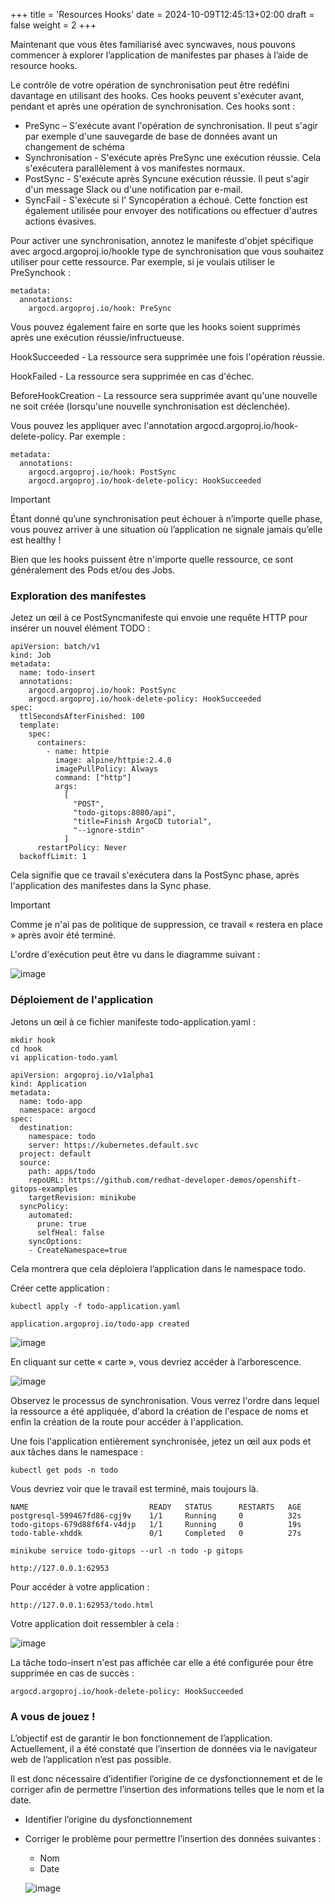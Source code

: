 +++
title = 'Resources Hooks'
date = 2024-10-09T12:45:13+02:00
draft = false
weight = 2
+++


Maintenant que vous êtes familiarisé avec syncwaves, nous pouvons commencer à explorer l’application de manifestes par phases à l’aide de resource hooks.

Le contrôle de votre opération de synchronisation peut être redéfini davantage en utilisant des hooks. Ces hooks peuvent s'exécuter avant, pendant et après une opération de synchronisation. Ces hooks sont :

* PreSync – S'exécute avant l'opération de synchronisation. Il peut s'agir par exemple d'une sauvegarde de base de données avant un changement de schéma
* Synchronisation - S'exécute après PreSync une exécution réussie. Cela s'exécutera parallèlement à vos manifestes normaux.
* PostSync - S'exécute après Syncune exécution réussie. Il peut s'agir d'un message Slack ou d'une notification par e-mail.
* SyncFail - S'exécute si l' Syncopération a échoué. Cette fonction est également utilisée pour envoyer des notifications ou effectuer d'autres actions évasives.

Pour activer une synchronisation, annotez le manifeste d'objet spécifique avec argocd.argoproj.io/hookle type de synchronisation que vous souhaitez utiliser pour cette ressource. Par exemple, si je voulais utiliser le PreSynchook :


``` 
metadata:
  annotations:
    argocd.argoproj.io/hook: PreSync
```

Vous pouvez également faire en sorte que les hooks soient supprimés après une exécution réussie/infructueuse.

HookSucceeded - La ressource sera supprimée une fois l'opération réussie.

HookFailed - La ressource sera supprimée en cas d'échec.

BeforeHookCreation - La ressource sera supprimée avant qu'une nouvelle ne soit créée (lorsqu'une nouvelle synchronisation est déclenchée).

Vous pouvez les appliquer avec l'annotation argocd.argoproj.io/hook-delete-policy. Par exemple :


``` 
metadata:
  annotations:
    argocd.argoproj.io/hook: PostSync
    argocd.argoproj.io/hook-delete-policy: HookSucceeded
```

> [!IMPORTANT]
> Étant donné qu’une synchronisation peut échouer à n’importe quelle phase, vous pouvez arriver à une situation où l’application ne signale jamais qu’elle est healthy !


Bien que les hooks puissent être n'importe quelle ressource, ce sont généralement des Pods et/ou des Jobs.


### Exploration des manifestes

Jetez un œil à ce PostSyncmanifeste qui envoie une requête HTTP pour insérer un nouvel élément TODO :

``` 
apiVersion: batch/v1
kind: Job
metadata:
  name: todo-insert
  annotations:
    argocd.argoproj.io/hook: PostSync 
    argocd.argoproj.io/hook-delete-policy: HookSucceeded
spec:
  ttlSecondsAfterFinished: 100
  template:
    spec:
      containers:
        - name: httpie
          image: alpine/httpie:2.4.0
          imagePullPolicy: Always
          command: ["http"]
          args:
            [
              "POST",
              "todo-gitops:8080/api",
              "title=Finish ArgoCD tutorial",
              "--ignore-stdin"
            ]
      restartPolicy: Never
  backoffLimit: 1
```

Cela signifie que ce travail s'exécutera dans la PostSync phase, après l'application des manifestes dans la Sync phase.

> [!IMPORTANT]
> Comme je n'ai pas de politique de suppression, ce travail « restera en place » après avoir été terminé.

L'ordre d'exécution peut être vu dans le diagramme suivant :


![image](/argocd-tutorial/images/attachments/intermediare/presyncpost.png)


### Déploiement de l'application

Jetons un œil à ce fichier manifeste todo-application.yaml :

```
mkdir hook
cd hook
vi application-todo.yaml
```

```
apiVersion: argoproj.io/v1alpha1
kind: Application
metadata:
  name: todo-app
  namespace: argocd
spec:
  destination:
    namespace: todo
    server: https://kubernetes.default.svc
  project: default
  source:
    path: apps/todo
    repoURL: https://github.com/redhat-developer-demos/openshift-gitops-examples
    targetRevision: minikube
  syncPolicy:
    automated:
      prune: true
      selfHeal: false
    syncOptions:
    - CreateNamespace=true
```


Cela montrera que cela déploiera l’application dans le namespace todo.

Créer cette application :

```
kubectl apply -f todo-application.yaml
```

```
application.argoproj.io/todo-app created
```

![image](/argocd-tutorial/images/attachments/intermediare/todo-card.png)

En cliquant sur cette « carte », vous devriez accéder à l’arborescence.

![image](/argocd-tutorial/images/attachments/intermediare/todo-argocd.png)

Observez le processus de synchronisation. Vous verrez l'ordre dans lequel la ressource a été appliquée, d'abord la création de l'espace de noms et enfin la création de la route pour accéder à l'application.

Une fois l'application entièrement synchronisée, jetez un œil aux pods et aux tâches dans le namespace :


```
kubectl get pods -n todo
```

Vous devriez voir que le travail est terminé, mais toujours là.

```
NAME                           READY   STATUS      RESTARTS   AGE
postgresql-599467fd86-cgj9v    1/1     Running     0          32s
todo-gitops-679d88f6f4-v4djp   1/1     Running     0          19s
todo-table-xhddk               0/1     Completed   0          27s
```

```
minikube service todo-gitops --url -n todo -p gitops
```

```
http://127.0.0.1:62953
```

Pour accéder à votre application : 

```
http://127.0.0.1:62953/todo.html
```

Votre application doit ressembler à cela : 

![image](/argocd-tutorial/images/attachments/intermediare/todo-app-screenshot.png)

La tâche todo-insert n'est pas affichée car elle a été configurée pour être supprimée en cas de succès :

```
argocd.argoproj.io/hook-delete-policy: HookSucceeded
```


### A vous de jouez !

L’objectif est de garantir le bon fonctionnement de l’application. Actuellement, il a été constaté que l’insertion de données via le navigateur web de l’application n’est pas possible.

Il est donc nécessaire d’identifier l’origine de ce dysfonctionnement et de le corriger afin de permettre l’insertion des informations telles que le nom et la date.

* Identifier l’origine du dysfonctionnement 
* Corriger le problème pour permettre l’insertion des données suivantes :
   - Nom
   - Date

  ![image](/argocd-tutorial/images/attachments/intermediare/resolv-app.png)




